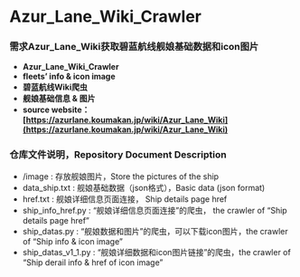 # Azur_Lane_Wiki_Crawler

### 需求**Azur_Lane_Wiki获取碧蓝航线舰娘基础数据和icon图片**

- **Azur_Lane_Wiki_Crawler**
- **fleets’ info & icon image**
- **碧蓝航线Wiki爬虫**
- **舰娘基础信息 & 图片**
- **source website：[https://azurlane.koumakan.jp/wiki/Azur_Lane_Wiki](https://azurlane.koumakan.jp/wiki/Azur_Lane_Wiki)**

### 仓库文件说明，Repository Document Description

- /image : 存放舰娘图片，Store the pictures of the ship
- data_ship.txt : 舰娘基础数据（json格式），Basic data (json format)
- href.txt : 舰娘详细信息页面连接， Ship details page href
- ship_info_href.py : “舰娘详细信息页面连接”的爬虫， the crawler of “Ship details page href”
- ship_datas.py : “舰娘数据和图片”的爬虫，可以下载icon图片，the crawler of “Ship info & icon image”
- ship_datas_v1_1.py : “舰娘详细数据和icon图片链接”的爬虫，the crawler of “Ship derail info & href of icon image”
